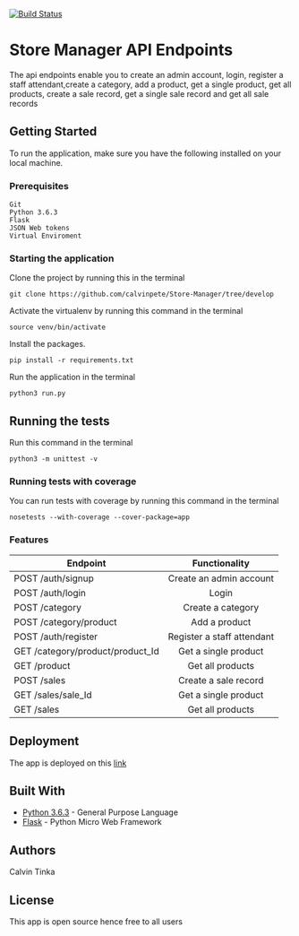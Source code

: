 

[![Build Status](https://travis-ci.com/calvinpete/Store-Manager.svg?branch=develop)](https://travis-ci.com/calvinpete/Store-Manager)

# Store Manager API Endpoints

The api endpoints enable you to create an admin account, login, register a staff attendant,create a category, add a product, get a single product, get all products, create a sale record, get a single sale record and get all sale records

## Getting Started

To run the application, make sure you have the following installed on your local machine.

### Prerequisites

```
Git
Python 3.6.3
Flask
JSON Web tokens
Virtual Enviroment
```

### Starting the application

Clone the project by running this in the terminal

```
git clone https://github.com/calvinpete/Store-Manager/tree/develop
```

Activate the virtualenv by running this command in the terminal

```
source venv/bin/activate
```

Install the packages.

```
pip install -r requirements.txt
```

Run the application in the terminal

```
python3 run.py
```

## Running the tests

Run this command in the terminal

```
python3 -m unittest -v
```

### Running tests with coverage

You can run tests with coverage by running this command in the terminal

```
nosetests --with-coverage --cover-package=app
```

### Features

|               Endpoint                                        |          Functionality      |
| --------------------------------------------------------------|:---------------------------:|
| POST /auth/signup                                             | Create an admin account     |
| POST /auth/login                                              | Login                       |
| POST /category                                                | Create a category           |
| POST /category/product                                        | Add a product               |
| POST /auth/register                                           | Register a staff attendant  |
| GET /category/product/product_Id                              | Get a single product        |
| GET /product                                                  | Get all products            |
| POST /sales                                                   | Create a sale record        |
| GET /sales/sale_Id                                            | Get a single product        |
| GET /sales                                                    | Get all products            |



## Deployment

The app is deployed on this [link](https://store-manager17.herokuapp.com/)

## Built With

* [Python 3.6.3](https://www.python.org/) - General Purpose Language
* [Flask](http://flask.pocoo.org/) - Python Micro Web Framework
## Authors

Calvin Tinka

## License
This app is open source hence free to all users
